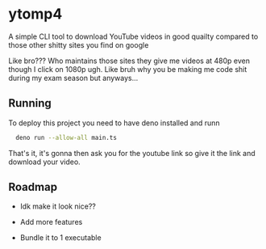 
# ytomp4

A simple CLI tool to download YouTube videos in good quailty compared to those other shitty sites you find on google

Like bro??? Who maintains those sites they give me videos at 480p even though I click on 1080p ugh. Like bruh why you be making me code shit during my exam season but anyways...





## Running

To deploy this project you need to have deno installed and runn

```bash
  deno run --allow-all main.ts
```

That's it, it's gonna then ask you for the youtube link so give it the link and download your video. 
## Roadmap

- Idk make it look nice??

- Add more features

- Bundle it to 1 executable

